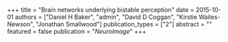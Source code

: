 +++
title = "Brain networks underlying bistable perception"
date = 2015-10-01
authors = ["Daniel H Baker", "admin", "David D Coggan", "Kirstie Wailes-Newson", "Jonathan Smallwood"]
publication_types = ["2"]
abstract = ""
featured = false
publication = "*NeuroImage*"
+++

